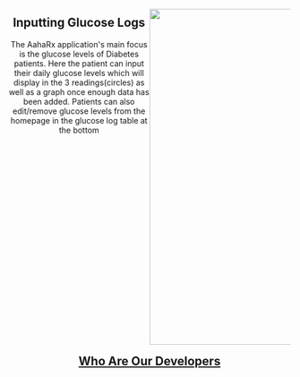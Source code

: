 <style>
  .column {
    width: 50%;
    display: inline-block;
    float: left;
  }
  .column-left{
    background-color: White;

  }
  .column-right{
    background-color: White;
  }
  .column-text{
    align-items: center;
    justify-content: center;
  }
  h2, p {
    text-align: center;
  }
</style>

<div>
  <div class="column column-text">
    <h2>Inputting Glucose Logs</h2>
    <p>The AahaRx application's main focus is the glucose levels of Diabetes patients. Here the patient can input their daily glucose levels which will display in the 3 readings(circles) as well as a graph once enough data has been added. Patients can also edit/remove glucose levels from the homepage in the glucose log table at the bottom</p>
  </div>
  
  <div class="column">
    <img src="https://i.imgur.com/IxOw6td.jpg" width="350" height="600">
  </div>
</div>





## [Who Are Our Developers](about.md)
